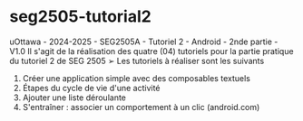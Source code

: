 # seg2505-tutorial2
uOttawa - 2024-2025 - SEG2505A - Tutoriel 2 - Android - 2nde partie - V1.0
Il s'agit de la réalisation des quatre (04) tutoriels pour la partie pratique du tutoriel 2 de SEG 2505
➢ Les tutoriels à réaliser sont les suivants
1. Créer une application simple avec des composables textuels
2. Étapes du cycle de vie d'une activité
3. Ajouter une liste déroulante
4. S'entraîner : associer un comportement à un clic (android.com)
